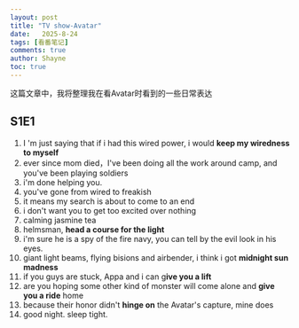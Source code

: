 ```yaml
---
layout: post
title: "TV show-Avatar"
date:   2025-8-24
tags: [看番笔记]
comments: true
author: Shayne
toc: true
---
```

这篇文章中，我将整理我在看Avatar时看到的一些日常表达

<!-- more -->

## S1E1

1. I 'm just saying that if i had this wired power, i would **keep my wiredness to myself**
2. ever since mom died，I've been doing all the work around camp, and you've been playing soldiers
3. i'm done helping you.
4. you've gone from wired to freakish
5. it means my search is about to come to an end
6. i don't want you to get too excited over nothing
7. calming jasmine tea
8. helmsman, **head a course for the light**
9. i'm sure he is a spy of the fire navy, you can tell by the evil look in his eyes.
10. giant light beams, flying bisions and airbender, i think i got **midnight sun madness**
11. if you guys are stuck, Appa and i can g**ive you a lift**
12. are you hoping some other kind of monster will come alone and **give you a ride** home
13. because their honor didn't **hinge on** the Avatar's capture, mine does
14. good night. sleep tight.

